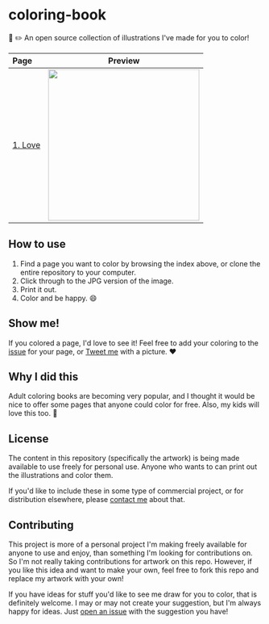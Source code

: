 # coloring-book
:art: :pencil2: An open source collection of illustrations I've made for you to color!

| Page | Preview |
|:---|---|
|[1. Love](pages/1-love.jpg) | <img src="pages/1-love.jpg" width="300px"> |

## How to use

1. Find a page you want to color by browsing the index above, or clone the entire repository to your computer.
2. Click through to the JPG version of the image.
3. Print it out.
4. Color and be happy. :smile:

## Show me!

If you colored a page, I'd love to see it! Feel free to add your coloring to the [issue](issues) for your page, or [Tweet me](http://twitter.com/jglovier) with a picture. :heart:

## Why I did this

Adult coloring books are becoming very popular, and I thought it would be nice to offer some pages that anyone could color for free. Also, my kids will love this too. :tada:

## License

The content in this repository (specifically the artwork) is being made available to use freely for personal use. Anyone who wants to can print out the illustrations and color them.

If you'd like to include these in some type of commercial project, or for distribution elsewhere, please [contact me](jglovier+coloring-book@gmail.com) about that.

## Contributing

This project is more of a personal project I'm making freely available for anyone to use and enjoy, than something I'm looking for contributions on. So I'm not really taking contributions for artwork on this repo. However, if you like this idea and want to make your own, feel free to fork this repo and replace my artwork with your own!

If you have ideas for stuff you'd like to see me draw for you to color, that is definitely welcome. I may or may not create your suggestion, but I'm always happy for ideas. Just [open an issue](issues/new) with the suggestion you have!
